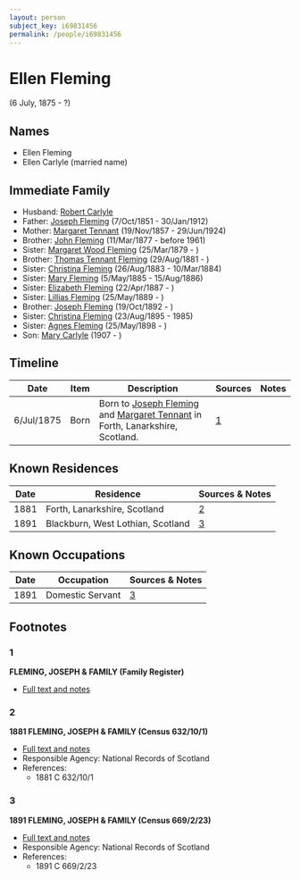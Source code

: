 ```yaml
---
layout: person
subject_key: i69831456
permalink: /people/i69831456
---
```


# Ellen Fleming
(6 July, 1875 - ?)

## Names

* Ellen Fleming
* Ellen Carlyle (married name)

## Immediate Family

* Husband: [Robert Carlyle](./@63376955@-robert-carlyle-b-d.md)
* Father: [Joseph Fleming](./@57117702@-joseph-fleming-b1851-10-7-d1912-1-30.md) (7/Oct/1851 - 30/Jan/1912)
* Mother: [Margaret Tennant](./@14002910@-margaret-tennant-b1857-11-19-d1924-6-29.md) (19/Nov/1857 - 29/Jun/1924)
* Brother: [John Fleming](./@49475976@-john-fleming-b1877-3-11-d1961.md) (11/Mar/1877 - before 1961)
* Sister: [Margaret Wood Fleming](./@90221940@-margaret-wood-fleming-b1879-3-25-d.md) (25/Mar/1879 - )
* Brother: [Thomas Tennant Fleming](./@79327488@-thomas-tennant-fleming-b1881-8-29-d.md) (29/Aug/1881 - )
* Sister: [Christina Fleming](./@85123390@-christina-fleming-b1883-8-26-d1884-3-10.md) (26/Aug/1883 - 10/Mar/1884)
* Sister: [Mary Fleming](./@54628435@-mary-fleming-b1885-5-5-d1886-8-15.md) (5/May/1885 - 15/Aug/1886)
* Sister: [Elizabeth Fleming](./@79236484@-elizabeth-fleming-b1887-4-22-d.md) (22/Apr/1887 - )
* Sister: [Lillias Fleming](./@39306088@-lillias-fleming-b1889-5-25-d.md) (25/May/1889 - )
* Brother: [Joseph Fleming](./@89747088@-joseph-fleming-b1892-10-19-d.md) (19/Oct/1892 - )
* Sister: [Christina Fleming](./@89446044@-christina-fleming-b1895-8-23-d1985.md) (23/Aug/1895 - 1985)
* Sister: [Agnes Fleming](./@29204156@-agnes-fleming-b1898-5-25-d.md) (25/May/1898 - )
* Son: [Mary Carlyle](./@99996424@-mary-carlyle-b1907-d.md) (1907 - )

## Timeline

Date | Item | Description | Sources | Notes
---|---|---|---|---
6/Jul/1875 | Born | Born to [Joseph Fleming](./@57117702@-joseph-fleming-b1851-10-7-d1912-1-30.md) and [Margaret Tennant](./@14002910@-margaret-tennant-b1857-11-19-d1924-6-29.md) in Forth, Lanarkshire, Scotland. | [1](#1) | 

## Known Residences

Date | Residence | Sources & Notes
---|---|---
1881 | Forth, Lanarkshire, Scotland | [2](#2)
1891 | Blackburn, West Lothian, Scotland | [3](#3)

## Known Occupations

Date | Occupation | Sources & Notes
---|---|---
1891 | Domestic Servant | [3](#3)

## Footnotes

### 1

**FLEMING, JOSEPH & FAMILY (Family Register)**

* [Full text and notes](../sources/@70335625@-fleming,-joseph-&-family-family-register-.md)

### 2

**1881 FLEMING, JOSEPH & FAMILY (Census 632/10/1)**

* [Full text and notes](../sources/@63060424@-1881-fleming,-joseph-&-family-census-632-10-1-.md)
* Responsible Agency: National Records of Scotland
* References: 
  * 1881 C 632/10/1

### 3

**1891 FLEMING, JOSEPH & FAMILY (Census 669/2/23)**

* [Full text and notes](../sources/@45893766@-1891-fleming,-joseph-&-family-census-669-2-23-.md)
* Responsible Agency: National Records of Scotland
* References: 
  * 1891 C 669/2/23

